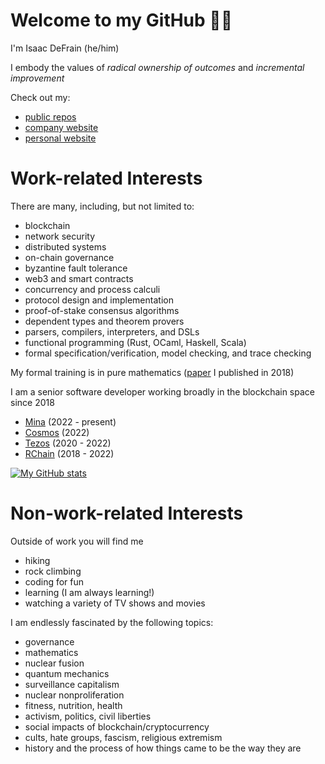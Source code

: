 # Welcome to my GitHub 🐙😸

I'm Isaac DeFrain (he/him)

I embody the values of _radical ownership of outcomes_ and _incremental improvement_

Check out my:

- [public repos](https://github.com/Isaac-DeFrain?tab=repositories)
- [company website](https://quantifiertech.com)
- [personal website](https://isaacdefrain.com)

# Work-related Interests

There are many, including, but not limited to:

- blockchain
- network security
- distributed systems
- on-chain governance
- byzantine fault tolerance
- web3 and smart contracts
- concurrency and process calculi
- protocol design and implementation
- proof-of-stake consensus algorithms
- dependent types and theorem provers
- parsers, compilers, interpreters, and DSLs
- functional programming (Rust, OCaml, Haskell, Scala)
- formal specification/verification, model checking, and trace checking

My formal training is in pure mathematics ([paper](https://link.springer.com/chapter/10.1007/978-1-4939-7543-3_7) I published in 2018)

I am a senior software developer working broadly in the blockchain space since 2018

- [Mina](https://github.com/MinaProtocol/mina) (2022 - present)
- [Cosmos](https://github.com/cosmos/cosmos-sdk) (2022)
- [Tezos](https://gitlab.com/tezos/tezos) (2020 - 2022)
- [RChain](https://github.com/rchain/rchain) (2018 - 2022)

[![My GitHub stats](https://github-readme-stats.vercel.app/api?username=Isaac-DeFrain)](https://github.com/anuraghazra/github-readme-stats)

# Non-work-related Interests

Outside of work you will find me

- hiking
- rock climbing
- coding for fun
- learning (I am always learning!)
- watching a variety of TV shows and movies

I am endlessly fascinated by the following topics:

- governance
- mathematics
- nuclear fusion
- quantum mechanics
- surveillance capitalism
- nuclear nonproliferation
- fitness, nutrition, health
- activism, politics, civil liberties
- social impacts of blockchain/cryptocurrency
- cults, hate groups, fascism, religious extremism
- history and the process of how things came to be the way they are

